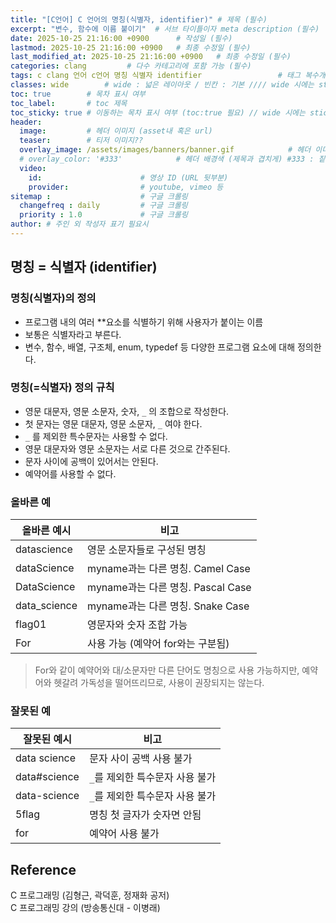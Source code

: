 ```yaml
---
title: "[C언어] C 언어의 명칭(식별자, identifier)" # 제목 (필수)
excerpt: "변수, 함수에 이름 붙이기"  # 서브 타이틀이자 meta description (필수)
date: 2025-10-25 21:16:00 +0900      # 작성일 (필수)
lastmod: 2025-10-25 21:16:00 +0900   # 최종 수정일 (필수)
last_modified_at: 2025-10-25 21:16:00 +0900   # 최종 수정일 (필수)
categories: clang         # 다수 카테고리에 포함 가능 (필수)
tags: c clang 언어 c언어 명칭 식별자 identifier                 # 태그 복수개 가능 (필수)
classes: wide        # wide : 넓은 레이아웃 / 빈칸 : 기본 //// wide 시에는 sticky toc 불가
toc: true        # 목차 표시 여부
toc_label:       # toc 제목
toc_sticky: true # 이동하는 목차 표시 여부 (toc:true 필요) // wide 시에는 sticky toc 불가
header: 
  image:         # 헤더 이미지 (asset내 혹은 url)
  teaser:        # 티저 이미지??
  overlay_image: /assets/images/banners/banner.gif            # 헤더 이미지 (제목과 겹치게)
  # overlay_color: '#333'            # 헤더 배경색 (제목과 겹치게) #333 : 짙은 회색 (필수)
  video:
    id:                      # 영상 ID (URL 뒷부분)
    provider:                # youtube, vimeo 등
sitemap :                    # 구글 크롤링
  changefreq : daily         # 구글 크롤링
  priority : 1.0             # 구글 크롤링
author: # 주인 외 작성자 표기 필요시
---
```

<!--postNo: 20251025_004-->



## 명칭 = 식별자 (identifier)  

### 명칭(식별자)의 정의  

- 프로그램 내의 여러 **요소를 식별하기 위해 사용자가 붙이는 이름  
- 보통은 식별자라고 부른다.   
- 변수, 함수, 배열, 구조체, enum, typedef 등 다양한 프로그램 요소에 대해 정의한다.  

### 명칭(=식별자) 정의 규칙  

- 영문 대문자, 영문 소문자, 숫자, `_` 의 조합으로 작성한다.  
- 첫 문자는 영문 대문자, 영문 소문자, `_` 여야 한다.  
- `_` 를 제외한 특수문자는 사용할 수 없다.  
- 영문 대문자와 영문 소문자는 서로 다른 것으로 간주된다.  
- 문자 사이에 공백이 있어서는 안된다.  
- 예약어를 사용할 수 없다.  

### 올바른 예  

| 올바른 예시       | 비고                          |
| ------------ | --------------------------- |
| datascience  | 영문 소문자들로 구성된 명칭             |
| dataScience  | myname과는 다른 명칭. Camel Case  |
| DataScience  | myname과는 다른 명칭. Pascal Case |
| data_science | myname과는 다른 명칭. Snake Case  |
| flag01       | 영문자와 숫자 조합 가능               |
| For          | 사용 가능 (예약어 for와는 구분됨)       |

> For와 같이 예약어와 대/소문자만 다른 단어도 명칭으로 사용 가능하지만, 예약어와 헷갈려 가독성을 떨어뜨리므로, 사용이 권장되지는 않는다.  

### 잘못된 예   

| 잘못된 예시       | 비고                  |
| ------------ | ------------------- |
| data science | 문자 사이 공백 사용 불가      |
| data#science | `_`를 제외한 특수문자 사용 불가 |
| data-science | `_`를 제외한 특수문자 사용 불가 |
| 5flag        | 명칭 첫 글자가 숫자면 안됨     |
| for          | 예약어 사용 불가           |



## Reference  

C 프로그래밍 (김형근, 곽덕훈, 정재화 공저)  
C 프로그래밍 강의 (방송통신대 - 이병래)  
